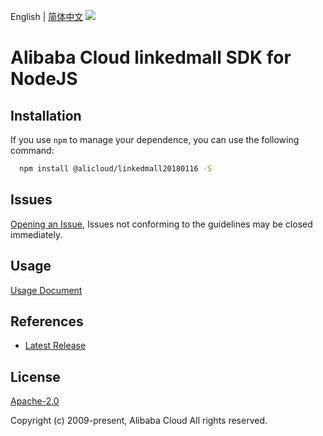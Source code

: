 English | [简体中文](README-CN.md)
![](https://aliyunsdk-pages.alicdn.com/icons/AlibabaCloud.svg)

# Alibaba Cloud linkedmall SDK for NodeJS

## Installation
If you use `npm` to manage your dependence, you can use the following command:

```sh
  npm install @alicloud/linkedmall20180116 -S
```

## Issues
[Opening an Issue](https://github.com/aliyun/alibabacloud-typescript-sdk/issues/new), Issues not conforming to the guidelines may be closed immediately.

## Usage
[Usage Document](https://github.com/aliyun/alibabacloud-typescript-sdk/blob/master/docs/Usage-EN.md#quick-examples)

## References
* [Latest Release](https://github.com/aliyun/alibabacloud-typescript-sdk/)

## License
[Apache-2.0](http://www.apache.org/licenses/LICENSE-2.0)

Copyright (c) 2009-present, Alibaba Cloud All rights reserved.

